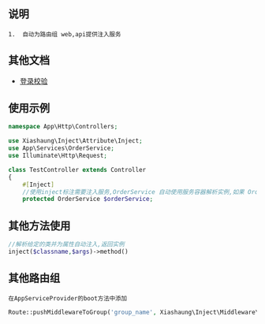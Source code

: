 ## 说明

    1.  自动为路由组 web,api提供注入服务

## 其他文档

- [登录校验](doc/login.md)

## 使用示例

```php
namespace App\Http\Controllers;

use Xiashaung\Inject\Attribute\Inject;
use App\Services\OrderService;
use Illuminate\Http\Request;

class TestController extends Controller
{
    #[Inject]
    //使用inject标注需要注入服务,OrderService 自动使用服务容器解析实例,如果 OrderService 里有静态方法 make ,自动调用
    protected OrderService $orderService;

```

## 其他方法使用

```php
//解析给定的类并为属性自动注入,返回实例
inject($classname,$args)->method()
```

## 其他路由组

    在AppServiceProvider的boot方法中添加

```php
Route::pushMiddlewareToGroup('group_name', Xiashaung\Inject\Middleware\ControllerInject::class);
```     
